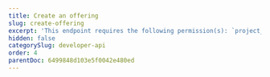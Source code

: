 ```yaml
---
title: Create an offering
slug: create-offering
excerpt: 'This endpoint requires the following permission(s): `project_configuration:offerings:read_write`.'
hidden: false
categorySlug: developer-api
order: 4
parentDoc: 6499848d103e5f0042e480ed
---
```

